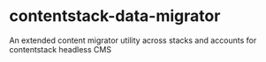 # contentstack-data-migrator
An extended content migrator utility across stacks and accounts for contentstack headless CMS
